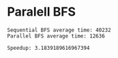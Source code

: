 # Paralell BFS

```
Sequential BFS average time: 40232
Parallel BFS average time: 12636

Speedup: 3.1839189616967394
```
